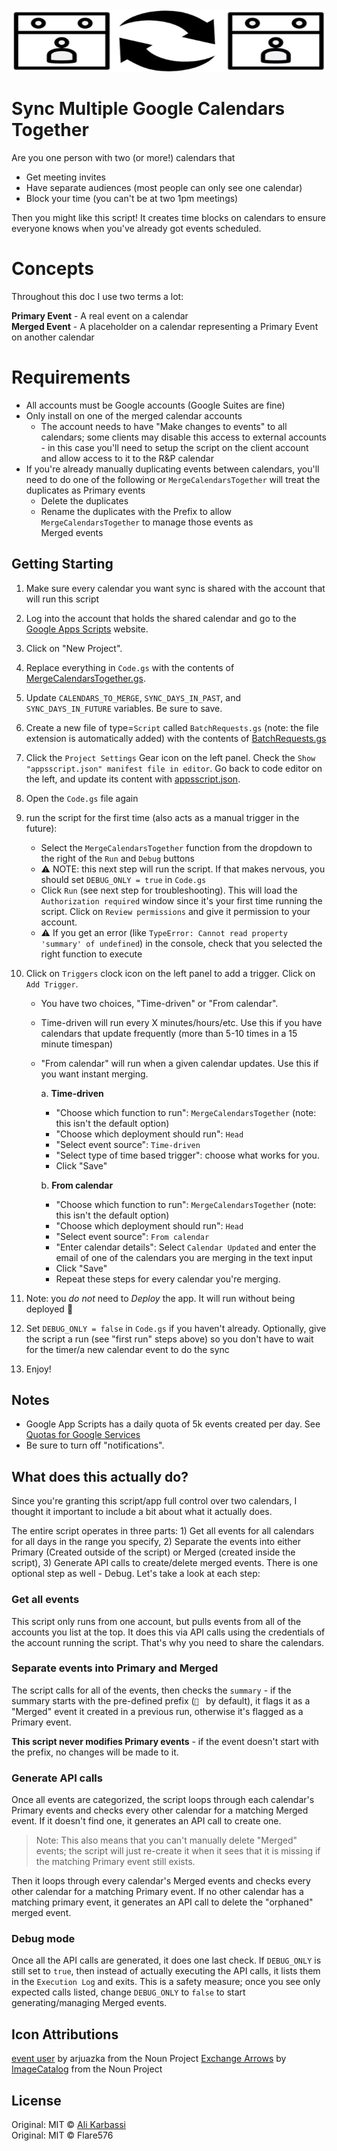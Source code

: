 <img src="logo_merge.svg" width="100%" height="100" alt="Sync Multiple Google Calendars Together" />

# Sync Multiple Google Calendars Together

Are you one person with two (or more!) calendars that
- Get meeting invites
- Have separate audiences (most people can only see one calendar)
- Block your time (you can't be at two 1pm meetings)

Then you might like this script! It creates time blocks on calendars to ensure everyone knows when
you've already got events scheduled.

# Concepts

Throughout this doc I use two terms a lot:

**Primary Event** - A real event on a calendar  
**Merged Event** - A placeholder on a calendar representing a Primary Event on another calendar 

# Requirements

- All accounts must be Google accounts (Google Suites are fine)
- Only install on one of the merged calendar accounts
  - The account needs to have "Make changes to events" to all calendars; some clients may disable
    this access to external accounts - in this case you'll need to setup the script on the client
    account and allow access to it to the R&P calendar
- If you're already manually duplicating events between calendars, you'll need to do one of the
  following or `MergeCalendarsTogether` will treat the duplicates as Primary events
  * Delete the duplicates
  * Rename the duplicates with the Prefix to allow `MergeCalendarsTogether` to manage those events as  
    Merged events

## Getting Starting

1. Make sure every calendar you want sync is shared with the account that will run this script
1. Log into the account that holds the shared calendar and go to the [Google Apps Scripts] website.
1. Click on "New Project".
1. Replace everything in `Code.gs` with the contents of [MergeCalendarsTogether.gs].
1. Update `CALENDARS_TO_MERGE`, `SYNC_DAYS_IN_PAST`, and `SYNC_DAYS_IN_FUTURE` variables. Be sure to save.
1. Create a new file of type=`Script` called `BatchRequests.gs` (note: the file extension is automatically added) with the contents of [BatchRequests.gs]
1. Click the `Project Settings` Gear icon on the left panel. Check the `Show "appsscript.json" manifest file in editor`. Go back to code editor on the left, and update its content with [appsscript.json].
1. Open the `Code.gs` file again
1. run the script for the first time (also acts as a manual trigger in the future):
   - Select the `MergeCalendarsTogether` function from the dropdown to the right
     of the `Run` and `Debug` buttons
   - ⚠️ NOTE: this next step will run the script. If that makes nervous, you should
     set `DEBUG_ONLY = true` in `Code.gs`
   - Click `Run` (see next step for troubleshooting). This will load the `Authorization required`
     window since it's your first time running the script. Click on `Review permissions`
     and give it permission to your account.
   - ⚠️ If you get an error (like `TypeError: Cannot read property 'summary' of
     undefined`) in the console, check that you selected the right function to
     execute
1. Click on `Triggers` clock icon on the left panel to add a trigger. Click on `Add Trigger`.

   - You have two choices, "Time-driven" or "From calendar".
   - Time-driven will run every X minutes/hours/etc. Use this if you have calendars that update frequently (more than 5-10 times in a 15 minute timespan)
   - "From calendar" will run when a given calendar updates. Use this if you want instant merging.

     a. **Time-driven**

     - "Choose which function to run": `MergeCalendarsTogether` (note: this isn't the default option)
     - "Choose which deployment should run": `Head`
     - "Select event source": `Time-driven`
     - "Select type of time based trigger": choose what works for you.
     - Click "Save"

     b. **From calendar**

     - "Choose which function to run": `MergeCalendarsTogether` (note: this isn't the default option)
     - "Choose which deployment should run": `Head`
     - "Select event source": `From calendar`
     - "Enter calendar details": Select `Calendar Updated` and enter the email of one of the calendars you are merging in the text input
     - Click "Save"
     - Repeat these steps for every calendar you're merging.

1. Note: you *do not* need to *Deploy* the app. It will run without being deployed 🚀
1. Set `DEBUG_ONLY = false` in `Code.gs` if you haven't already. Optionally,
   give the script a run (see "first run" steps above) so you don't have to wait
   for the timer/a new calendar event to do the sync
1. Enjoy!

## Notes

- Google App Scripts has a daily quota of 5k events created per day. See [Quotas for Google Services]
- Be sure to turn off "notifications".


## What does this actually do?

Since you're granting this script/app full control over two calendars, I thought it important to
include a bit about what it actually does.

The entire script operates in three parts: 1) Get all events for all calendars for all days in the
range you specify, 2) Separate the events into either Primary (Created outside of the script) or
Merged (created inside the script), 3) Generate API calls to create/delete merged events. There is
one optional step as well - Debug. Let's take a look at each step:

### Get all events
This script only runs from one account, but pulls events from all of the accounts you list at the
top. It does this via API calls using the credentials of the account running the script. That's why
you need to share the calendars.

### Separate events into Primary and Merged
The script calls for all of the events, then checks the `summary` - if the summary starts with the
pre-defined prefix (`🔄 ` by default), it flags it as a "Merged" event it created in a previous run,
otherwise it's flagged as a Primary event.

**This script never modifies Primary events** - if the event doesn't start with the prefix, no
changes will be made to it.

### Generate API calls
Once all events are categorized, the script loops through each calendar's Primary events and checks
every other calendar for a matching Merged event. If it doesn't find one, it generates an API call
to create one.
> Note: This also means that you can't manually delete "Merged" events; the script will just
> re-create it when it sees that it is missing if the matching Primary event still exists.

Then it loops through every calendar's Merged events and checks every other calendar for a matching
Primary event. If no other calendar has a matching primary event, it generates an API call to delete
the "orphaned" merged event.

### Debug mode
Once all the API calls are generated, it does one last check. If `DEBUG_ONLY` is still set to
`true`, then instead of actually executing the API calls, it lists them in the `Execution Log` and
exits. This is a safety measure; once you see only expected calls listed, change `DEBUG_ONLY` to
`false` to start generating/managing Merged events.

## Icon Attributions

[event user] by arjuazka from the Noun Project
[Exchange Arrows] by [ImageCatalog] from the Noun Project

## License

Original: MIT © [Ali Karbassi]  
Original: MIT © Flare576

[ali karbassi]: http://karbassi.com
[google apps scripts]: https://script.google.com/intro
[mergecalendarstogether.gs]: ../MergeCalendarsTogether.gs
[batchrequests.gs]: ../BatchRequests.gs
[appsscript.json]: ../appsscript.json
[quotas for google services]: https://developers.google.com/apps-script/guides/services/quotas
[event user]: https://thenounproject.com/arjuazka/collection/calendar/?i=548621
[exchange arrows]: https://thenounproject.com/icon/exchange-arrows-405829/
[imagecatalog]: https://thenounproject.com/anastasyastocks/  
